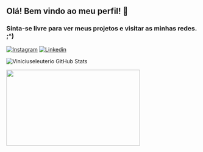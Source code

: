 ## Olá! Bem vindo ao meu perfil! 🤝

### Sinta-se livre para ver meus projetos e visitar as minhas redes. ;^) 

[![Instagram](https://img.shields.io/badge/Instagram-E4405F?style=for-the-badge&logo=instagram&logoColor=white)](https://www.instagram.com/eleuteriocostavinicius/)
[![Linkedin](https://img.shields.io/badge/LinkedIn-0077B5?style=for-the-badge&logo=linkedin&logoColor=white)](https://www.linkedin.com/in/vinicius-ecosta/)

![Viniciuseleuterio GitHub Stats](https://github-readme-stats.vercel.app/api?username=Vinciuseleuterio&show_icons=true&theme=radical)

<img src="https://i.pinimg.com/564x/4f/01/67/4f0167d0418ad8032247abe3d46a25bf.jpg" width="350px" height="200"> 

 
